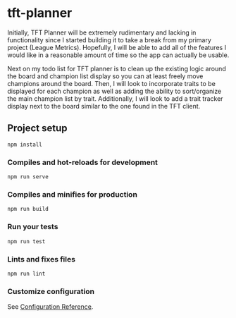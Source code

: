 # tft-planner

Initially, TFT Planner will be extremely rudimentary and lacking in functionality since I started building it to take a break from my primary project (League Metrics).  Hopefully, I will be able to add all of the features I would like in a reasonable amount of time so the app can actually be usable.

Next on my todo list for TFT planner is to clean up the existing logic around the board and champion list display so you can at least freely move champions around the board.  Then, I will look to incorporate traits to be displayed for each champion as well as adding the ability to sort/organize the main champion list by trait.  Additionally, I will look to add a trait tracker display next to the board similar to the one found in the TFT client.

## Project setup
```
npm install
```

### Compiles and hot-reloads for development
```
npm run serve
```

### Compiles and minifies for production
```
npm run build
```

### Run your tests
```
npm run test
```

### Lints and fixes files
```
npm run lint
```

### Customize configuration
See [Configuration Reference](https://cli.vuejs.org/config/).

